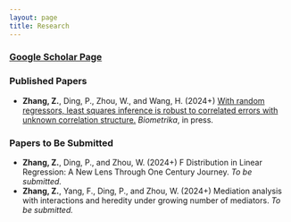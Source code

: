 ```yaml
---
layout: page
title: Research
---
```


### [Google Scholar Page](https://scholar.google.com/citations?user=jC0z-4UAAAAJ&hl=en)

### Published Papers
* **Zhang, Z.**, Ding, P., Zhou, W., and Wang, H. (2024+) [With random regressors, least squares inference is robust to correlated errors with unknown correlation structure.](https://academic.oup.com/biomet/advance-article-abstract/doi/10.1093/biomet/asae054/7825359?utm_source=advanceaccess&utm_campaign=biomet&utm_medium=email) _Biometrika_, in press.

### Papers to Be Submitted
* **Zhang, Z.**, Ding, P., and Zhou, W. (2024+) F Distribution in Linear Regression: A New Lens Through One Century Journey. _To be submitted._
* **Zhang, Z.**, Yang, F., Ding, P., and Zhou, W. (2024+) Mediation analysis with interactions and heredity under growing number of mediators. _To be submitted._
